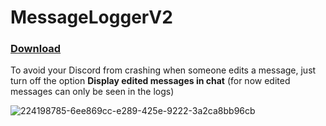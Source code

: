 # MessageLoggerV2

### **[Download](https://github.com/thiaguinho4/MessageLoggerV2-Fixed-2023/releases)**

To avoid your Discord from crashing when someone edits a message, just turn off the option **Display edited messages in chat** (for now edited messages can only be seen in the logs)

![224198785-6ee869cc-e289-425e-9222-3a2ca8bb96cb](https://user-images.githubusercontent.com/101910294/224401058-78d14a20-a8ba-4fcd-b211-2315397f587f.png)
